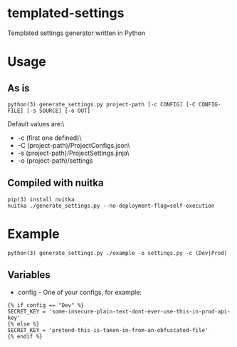# templated-settings
Templated settings generator written in Python

# Usage
## As is
```
python(3) generate_settings.py project-path [-c CONFIG] [-C CONFIG-FILE] [-s SOURCE] [-o OUT]
```

Default values are:\
* -c (first one defined)\
* -C (project-path)/ProjectConfigs.json\
* -s (project-path)/ProjectSettings.jinja\
* -o (project-path)/settings

## Compiled with nuitka
```
pip(3) install nuitka
nuitka ./generate_settings.py --no-deployment-flag=self-execution
```

# Example
```
python(3) generate_settings.py ./example -o settings.py -c (Dev|Prod)
```

## Variables
* config - One of your configs, for example:
```
{% if config == "Dev" %}
SECRET_KEY = 'some-insecure-plain-text-dont-ever-use-this-in-prod-api-key'
{% else %}
SECRET_KEY = 'pretend-this-is-taken-in-from-an-obfuscated-file'
{% endif %}
```
